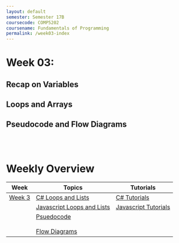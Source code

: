 ```yaml
---
layout: default
semester: Semester 17B
coursecode: COMP5202
coursename: Fundamentals of Programming
permalink: /week03-index
---
```


# Week 03:
## Recap on Variables
## Loops and Arrays
## Pseudocode and Flow Diagrams

<br><br>

# Weekly Overview

| Week | Topics | Tutorials|
| --- | --- | --- |
| <a href="./week03-index.html" class="btn btn-default menu">Week 3</a> | <a href="./week03-csharp.html" class="btn btn-primary menu">C# Loops and Lists</a> | <a href="./week03-csharp-tutorials.html" class="btn btn-success menu">C# Tutorials</a> |
| | <a href="./week03-javascript.html" class="btn btn-primary menu">Javascript Loops and Lists</a> | <a href="./week03-Javascript-tutorials.html" class="btn btn-success menu">Javascript Tutorials</a> |
| | <a href="./week03-psuedocode.html" class="btn btn-primary menu">Psuedocode</a> <br><br> <a href="./week03-flowdiagrams.html" class="btn btn-primary menu">Flow Diagrams</a> | |